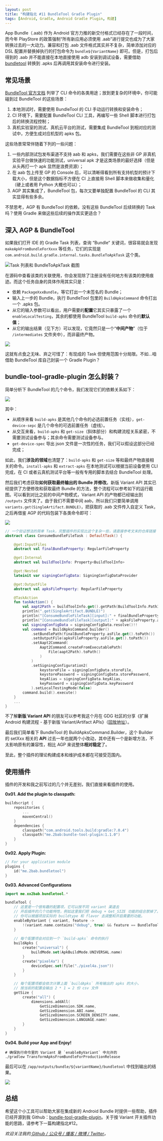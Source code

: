 ```yaml
---
layout: post
title: "构建指北 #11 BundleTool Gradle Plugin"
tags: [Android, Gradle, Android Gradle Plugin, 构建]
---
```


App Bundle（.aab) 作为 Android 官方力推的新交付格式已经存在了一段时间，而今年 PlayStore 的政策强制“所有新应用必须使用 .aab”进行提交也成为了大家转换过去的一大动力。兼容和打包 .aab 文件格式其实并不复杂，简单添加对应的 DSL 配置并替换掉执行的打包命令为 `bundle${VariantName}` 即可。但是，打包后得到的 .aab 并不能直接在本地直接使用 adb 安装到调试设备，需要借助 [bundletool](https://github.com/google/bundletool) 转换到 .apks 后再调用其安装命令进行安装。

## 常见场景

[BundleTool 官方文档](https://developer.android.com/studio/command-line/bundletool#build_app_bundle) 列举了 CLI 命令的各类用途；放到更复杂的环境中，你可能碰到过 BundleTool 的这些场景：

1. 本地测试时，需要使用 BundleTool 的 CLI 手动运行转换和安装命令；
2. CI 环境下，需要配置 BundleTool CLI 工具，再编写一些 Shell 脚本进行打包后的转换流程控制；
3. 真机实验室的测试、真机云平台的测试，需要集成 BundleTool 到相对应的测试中，方便生成对应机型的 apks 包。

这些场景常常伴随着下列的一些问题：

1. 一些内部测试包发布渠道不支持 aab 和 apks，我们需要在这些非 GP 非真机实验平台做快速的功能测试，universal apk 才是这类场景的最好选择（但是从头再打一个 apk 显然是浪费资源）；
2. 在 aab 包上传至 GP 的 Console 后，可以清晰得看到所有支持机型的预计下载大小，但是这个数据指标不方便在 CI 上直接用 Shell 脚本来做收集和量化（硬上或者用 Python 大概也可以）；
3. AGP 其实集成了，BundleTool 包，每次又要单独配置 BundleTool 的 CLI 其实显得有些多余。

不禁思考，AGP 有 BundleTool 的依赖，没有这些 BundleTool 后续转换的 Task 吗？使用 Gradle 来做这些后续的操作其实更适合？

## 深入 AGP & BundleTool

如果我们打开 IDE 的 Gradle Task 列表，查询 “Bundle“ 关键词，很容易就会发现 `makeApkFromBundleForXxxx` 等任务，它们的实现是 `com.android.build.gradle.internal.tasks.BundleToApkTask` 这个类。

![Task 列表和 BundleToApkTask 截图](https://2bab-images.lastmayday.com/20211219_bundle_tool_bundle_to_apk_task.png?imageslim)

在源码中查看该类的关联使用，你会发现除了注册没有任何地方有该类的使用痕迹。而这个任务自身的具体作用其实只是：

- 依赖 `PackageXxxBundle`，等它打出一个未签名的 Bundle；
- 输入上一步的 Bundle，执行 BundleTool 包里的 `BuildApksCommand` 命令打出一个 .apks 包。
- 从它的输入参数可以看出，用户需要的**配置**它其实只暴露了一个 `enableLocalTesting`，其余的都使用 BundleTool `build-apks` 命令的**默认值**；
- 从它的输出结果（见下方）可以发现，它竟然只是一个“**中间产物**”（位于 `/intermediates` 文件夹中），而非最终产物。

![](https://2bab-images.lastmayday.com/20211219_bundle_tool_tasks_1.png?imageslim)

这就有点食之无味、弃之可惜了：有现成的 Task 但使用范围十分局限。不如...咱借助 BundleTool 库自己封装一个 Gradle Plugin？


## bundle-tool-gradle-plugin 怎么封装？

简单分析下 BundleTool 的几个命令，我们发现它们的依赖关系如下：

![](https://2bab-images.lastmayday.com/20211219_bundle_tool_commands.png?imageslim)

其中：

- 从顺序来看 `build-apks` 是其他几个命令的必选前置任务（实线），`get-device-sepc` 是几个命令的可选前置任务（虚线）。
- 从交互来看，`build-apks` 和 `get-size`（斜体部分）和构建流程关系紧密，不需要测试设备参与；其余命令需要测试设备参与。
- `get-device-spec` 导出 json 文件是一次性的任务，我们可以假设这部分已经完成；

如此，我们**涉及的领域**也清楚了：`build-apks` 和 `get-size` 等和最终产物直接相关的命令。`install-apks` 和 `extract-apks` 在本地测试可以根据当前设备使用 CLI 完成，在 CI 或者云真机测试平台等一般有专用的脚本去结合 BundleTool 处理。

然后我们考虑获取**如何获取最终输出的 Bundle 并修改**。新版 Variant API 其实已经提供了方便修改和获取最终 Bundle 的方法，整个流程可以参考如下的运行截图。可以看到对比之前的中间产物模式，Variant API 的产物都已经输出到 `/outputs` 文件夹了。由于我们不需要中间 aab，所以我们只要简单调用 `variants.get(SingleArtifact.BUNDLE)`，把获取的 .aab 文件传入自定义 Task，之后再借鉴 AGP 的代码包装下各类命令即可：

![](https://2bab-images.lastmayday.com/20211219_bundle_tool_tasks_2.png?imageslim)

``` Kotlin
// 一个验证想法的简单 Task，完整插件的实现比这个复杂一些，请直接参考文末的仓库链接
abstract class ConsumeBundleFileTask : DefaultTask() {

    @get:InputFiles
    abstract val finalBundleProperty: RegularFileProperty

    @get:Internal
    abstract val buildToolInfo: Property<BuildToolInfo>

    @get:Nested
    lateinit var signingConfigData: SigningConfigDataProvider

    @get:OutputFile
    abstract val apksFileProperty: RegularFileProperty

    @TaskAction
    fun taskAction() {
        val aapt2Path = buildToolInfo.get().getPath(BuildToolInfo.PathId.AAPT2)
        println(".get(SingleArtifact.BUNDLE)")
        println("[ConsumeBundleFileTask][input]:" + finalBundleProperty.asFile.get().absolutePath)
        println("[ConsumeBundleFileTask][output]:" + apksFileProperty.asFile.get().absolutePath)
        val signingConfigData = signingConfigData.resolve()!!
        val command = BuildApksCommand.builder()
            .setBundlePath(finalBundleProperty.asFile.get().toPath())
            .setOutputFile(apksFileProperty.asFile.get().toPath())
            .setAapt2Command(
                Aapt2Command.createFromExecutablePath(
                    File(aapt2Path).toPath()
                )
            )
            .setSigningConfiguration2(
                keystoreFile = signingConfigData.storeFile,
                keystorePassword = signingConfigData.storePassword,
                keyAlias = signingConfigData.keyAlias,
                keyPassword = signingConfigData.keyPassword
            ).setLocalTestingMode(false)
        command.build().execute()
    }
    ...
}
```

不了解**新版 Variant API** 的朋友可以参考我这个月在 GDG 社区的分享《扩展 Android 构建流程 - 基于新版 Variant/Artifact APIs》（[回放地址](https://www.bilibili.com/video/BV1WP4y1G71h?share_source=copy_web)）。

最后我们简单看下 BundleTool 的 BuildApksCommand.Builder，这个 Builder 的 setXxx 相关的 **API** 过去一年也就两个小改动，其中还有一个是新增方法，不太影响原有的兼容性，相比 AGP 来说整体**相对稳定**了。

至此，整个插件的理论构建成本和维护成本都在可接受范围内。

## 使用插件

插件的开发和我之前写过的几个并无差别，我们直接来看插件的使用。

**0x01. Add the plugin to classpath:**

``` kotlin
buildscript {
    repositories {
        ...
        mavenCentral()
    }
    dependencies {
        classpath("com.android.tools.build:gradle:7.0.4")
        classpath("me.2bab:bundle-tool-plugin:1.1.0")
    }
}
```

**0x02. Apply Plugin:**

``` kotlin
// For your application module
plugins {
    id("me.2bab.bundletool")
}
```

**0x03. Advanced Configurations**

``` kotlin
import me.xx2bab.bundletool.*

bundleTool {
    // 这里是一个很有趣的配置项，它可以按不同 variant 渠道去
    // 开启插件的几个功能特性，例如这里我们把 debug + Get_SIZE 功能的组合禁掉了。
    // 你可以根据项目实际的 buildtype 和 flavor 去调整和开启需要的功能。
    enableByVariant { variant, feature ->
        !(variant.name.contains("debug", true) && feature == BundleToolFeature.GET_SIZE)
    }
    
    // 每个配置项会对应到一个 `build-apks` 命令的执行
    buildApks {
        create("universal") {
            buildMode.set(ApkBuildMode.UNIVERSAL.name)
        }
        create("pixel4a") {
            deviceSpec.set(file("./pixel4a.json"))
        }
    }

    // 每个配置项都会依次计算上面 `buildApks` 所有输出的 apks 的大小，
    // 按当前的配置会输出 2 * 1 = 2 份 csv 文件
    getSize {
        create("all") {
            dimensions.addAll(
                GetSizeDimension.SDK.name,
                GetSizeDimension.ABI.name,
                GetSizeDimension.SCREEN_DENSITY.name,
                GetSizeDimension.LANGUAGE.name)
        }
    }
}
```

**0x04. Build your App and Enjoy!**

```shell
# 确保执行命令里的 Variant 是 `enableByVariant` 中允许的
./gradlew TransformApksFromBundleForProductionRelease
```

最后可以在 `/app/outputs/bundle/${variantName}/bundletool` 中找到输出的结果。

![](https://2bab-images.lastmayday.com/20211219_bundle_tool_outputs2.png?imageslim)


## 总结

希望这个小工具可以帮助大家在集成新的 Android Bundle 时提供一些帮助，插件已经开源到我 Github：[bundle-tool-gradle-plugin](https://github.com/2BAB/bundle-tool-gradle-plugin)。关于按 Variant 开关插件功能的思路，请参考下一篇构建指北#12。

*欢迎关注我的[ Github / 公众号 / 播客 / 微博 / Twitter](/about)。*
